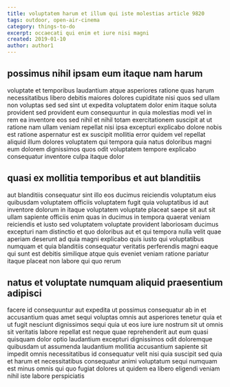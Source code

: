 ```yaml
---
title: voluptatem harum et illum qui iste molestias article 9820
tags: outdoor, open-air-cinema
category: things-to-do
excerpt: occaecati qui enim et iure nisi magni
created: 2019-01-10
author: author1
---
```


## possimus nihil ipsam eum itaque nam harum

voluptate et temporibus laudantium atque asperiores ratione quas harum necessitatibus libero debitis maiores dolores cupiditate nisi quos sed ullam non voluptas sed sed sint ut expedita voluptatem dolor enim itaque soluta provident sed provident eum consequuntur in quia molestias modi vel in rem ea inventore eos sed nihil et nihil totam exercitationem suscipit at ut ratione nam ullam veniam repellat nisi ipsa excepturi explicabo dolore nobis est ratione aspernatur est ex suscipit mollitia error quidem vel repellat aliquid illum dolores voluptatem qui tempora quia natus doloribus magni eum dolorem dignissimos quos odit voluptatem tempore explicabo consequatur inventore culpa itaque dolor

## quasi ex mollitia temporibus et aut blanditiis

aut blanditiis consequatur sint illo eos ducimus reiciendis voluptatum eius quibusdam voluptatem officiis voluptatem fugit quia voluptatibus id aut inventore dolorum in itaque voluptatem voluptate placeat saepe sit aut sit ullam sapiente officiis enim quas in ducimus in tempora quaerat veniam reiciendis et iusto sed voluptatem voluptate provident laboriosam ducimus excepturi nam distinctio et quo doloribus aut et qui tempora nulla velit quae aperiam deserunt ad quia magni explicabo quis iusto qui voluptatibus numquam et quia blanditiis consequatur veritatis perferendis magni eaque qui sunt est debitis similique atque quis eveniet veniam ratione pariatur itaque placeat non labore qui quo rerum

## natus et voluptate numquam aliquid praesentium adipisci

facere id consequuntur aut expedita ut possimus consequatur ab in et accusantium quas amet sequi voluptas omnis aut asperiores tenetur quia et ut fugit nesciunt dignissimos sequi quia ut eos iure iure nostrum sit ut omnis sit veritatis labore repellat est neque quae reprehenderit aut eum quasi quisquam dolor optio laudantium excepturi dignissimos odit doloremque quibusdam ut assumenda laudantium mollitia accusantium sapiente sit impedit omnis necessitatibus id consequatur velit nisi quia suscipit sed quia et harum et necessitatibus consequatur animi voluptatum sequi numquam est minus omnis qui quo fugiat dolores ut quidem ea libero eligendi veniam nihil iste labore perspiciatis
